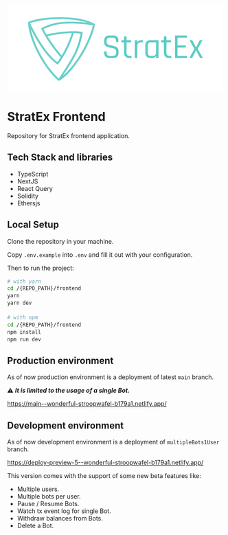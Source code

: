 

<p align="center">
  <img src="../docs/logo_transp_bg.png" alt="StratEx" style="width: 500px">
</p>

# StratEx Frontend

Repository for StratEx frontend application.

## Tech Stack and libraries

- TypeScript
- NextJS
- React Query
- Solidity
- Ethersjs

## Local Setup

Clone the repository in your machine.

Copy `.env.example` into `.env` and fill it out with your configuration.

Then to run the project:

```bash
# with yarn
cd /{REPO_PATH}/frontend
yarn
yarn dev

# with npm
cd /{REPO_PATH}/frontend
npm install
npm run dev
```

## Production environment

As of now production environment is a deployment of latest `main` branch. 

⚠️ ***It is limited to the usage of a single Bot.***

https://main--wonderful-stroopwafel-b179a1.netlify.app/

## Development environment

As of now development environment is a deployment of `multipleBots1User` branch.

https://deploy-preview-5--wonderful-stroopwafel-b179a1.netlify.app/

This version comes with the support of some new beta features like:

- Multiple users.
- Multiple bots per user.
- Pause / Resume Bots.
- Watch tx event log for single Bot.
- Withdraw balances from Bots.
- Delete a Bot.